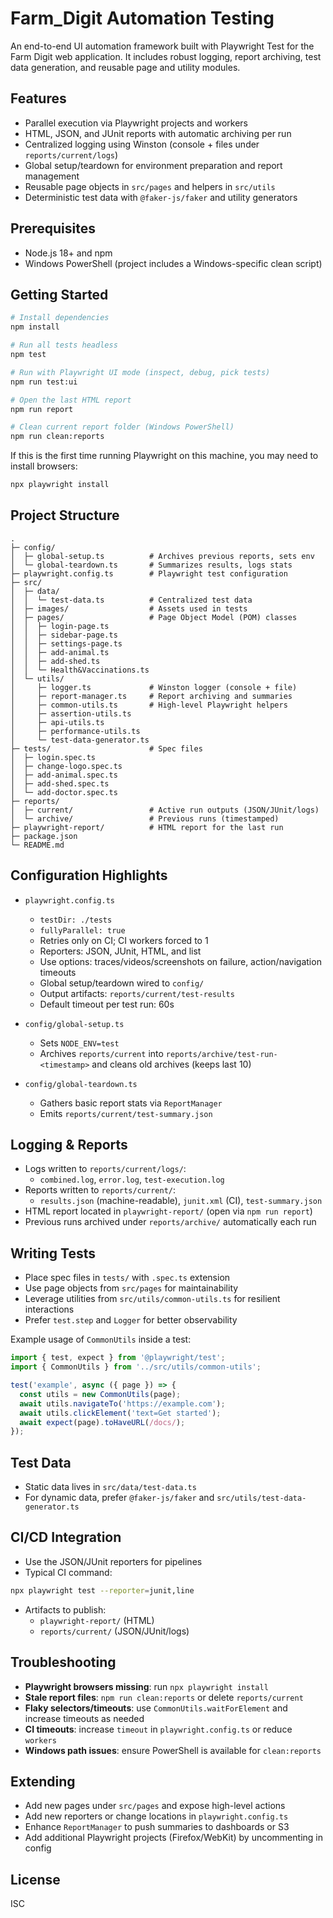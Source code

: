 # Farm_Digit Automation Testing

An end-to-end UI automation framework built with Playwright Test for the Farm Digit web application. It includes robust logging, report archiving, test data generation, and reusable page and utility modules.

## Features
- Parallel execution via Playwright projects and workers
- HTML, JSON, and JUnit reports with automatic archiving per run
- Centralized logging using Winston (console + files under `reports/current/logs`)
- Global setup/teardown for environment preparation and report management
- Reusable page objects in `src/pages` and helpers in `src/utils`
- Deterministic test data with `@faker-js/faker` and utility generators

## Prerequisites
- Node.js 18+ and npm
- Windows PowerShell (project includes a Windows-specific clean script)

## Getting Started
```bash
# Install dependencies
npm install

# Run all tests headless
npm test

# Run with Playwright UI mode (inspect, debug, pick tests)
npm run test:ui

# Open the last HTML report
npm run report

# Clean current report folder (Windows PowerShell)
npm run clean:reports
```

If this is the first time running Playwright on this machine, you may need to install browsers:
```bash
npx playwright install
```

## Project Structure
```
.
├─ config/
│  ├─ global-setup.ts          # Archives previous reports, sets env
│  └─ global-teardown.ts       # Summarizes results, logs stats
├─ playwright.config.ts        # Playwright test configuration
├─ src/
│  ├─ data/
│  │  └─ test-data.ts          # Centralized test data
│  ├─ images/                  # Assets used in tests
│  ├─ pages/                   # Page Object Model (POM) classes
│  │  ├─ login-page.ts
│  │  ├─ sidebar-page.ts
│  │  ├─ settings-page.ts
│  │  ├─ add-animal.ts
│  │  ├─ add-shed.ts
│  │  └─ Health&Vaccinations.ts
│  └─ utils/
│     ├─ logger.ts             # Winston logger (console + file)
│     ├─ report-manager.ts     # Report archiving and summaries
│     ├─ common-utils.ts       # High-level Playwright helpers
│     ├─ assertion-utils.ts
│     ├─ api-utils.ts
│     ├─ performance-utils.ts
│     └─ test-data-generator.ts
├─ tests/                      # Spec files
│  ├─ login.spec.ts
│  ├─ change-logo.spec.ts
│  ├─ add-animal.spec.ts
│  ├─ add-shed.spec.ts
│  └─ add-doctor.spec.ts
├─ reports/
│  ├─ current/                 # Active run outputs (JSON/JUnit/logs)
│  └─ archive/                 # Previous runs (timestamped)
├─ playwright-report/          # HTML report for the last run
├─ package.json
└─ README.md
```

## Configuration Highlights
- `playwright.config.ts`
  - `testDir: ./tests`
  - `fullyParallel: true`
  - Retries only on CI; CI workers forced to 1
  - Reporters: JSON, JUnit, HTML, and list
  - Use options: traces/videos/screenshots on failure, action/navigation timeouts
  - Global setup/teardown wired to `config/`
  - Output artifacts: `reports/current/test-results`
  - Default timeout per test run: 60s

- `config/global-setup.ts`
  - Sets `NODE_ENV=test`
  - Archives `reports/current` into `reports/archive/test-run-<timestamp>` and cleans old archives (keeps last 10)

- `config/global-teardown.ts`
  - Gathers basic report stats via `ReportManager`
  - Emits `reports/current/test-summary.json`

## Logging & Reports
- Logs written to `reports/current/logs/`:
  - `combined.log`, `error.log`, `test-execution.log`
- Reports written to `reports/current/`:
  - `results.json` (machine-readable), `junit.xml` (CI), `test-summary.json`
- HTML report located in `playwright-report/` (open via `npm run report`)
- Previous runs archived under `reports/archive/` automatically each run

## Writing Tests
- Place spec files in `tests/` with `.spec.ts` extension
- Use page objects from `src/pages` for maintainability
- Leverage utilities from `src/utils/common-utils.ts` for resilient interactions
- Prefer `test.step` and `Logger` for better observability

Example usage of `CommonUtils` inside a test:
```ts
import { test, expect } from '@playwright/test';
import { CommonUtils } from '../src/utils/common-utils';

test('example', async ({ page }) => {
  const utils = new CommonUtils(page);
  await utils.navigateTo('https://example.com');
  await utils.clickElement('text=Get started');
  await expect(page).toHaveURL(/docs/);
});
```

## Test Data
- Static data lives in `src/data/test-data.ts`
- For dynamic data, prefer `@faker-js/faker` and `src/utils/test-data-generator.ts`

## CI/CD Integration
- Use the JSON/JUnit reporters for pipelines
- Typical CI command:
```bash
npx playwright test --reporter=junit,line
```
- Artifacts to publish:
  - `playwright-report/` (HTML)
  - `reports/current/` (JSON/JUnit/logs)

## Troubleshooting
- **Playwright browsers missing**: run `npx playwright install`
- **Stale report files**: `npm run clean:reports` or delete `reports/current`
- **Flaky selectors/timeouts**: use `CommonUtils.waitForElement` and increase timeouts as needed
- **CI timeouts**: increase `timeout` in `playwright.config.ts` or reduce `workers`
- **Windows path issues**: ensure PowerShell is available for `clean:reports`

## Extending
- Add new pages under `src/pages` and expose high-level actions
- Add new reporters or change locations in `playwright.config.ts`
- Enhance `ReportManager` to push summaries to dashboards or S3
- Add additional Playwright projects (Firefox/WebKit) by uncommenting in config

## License
ISC
